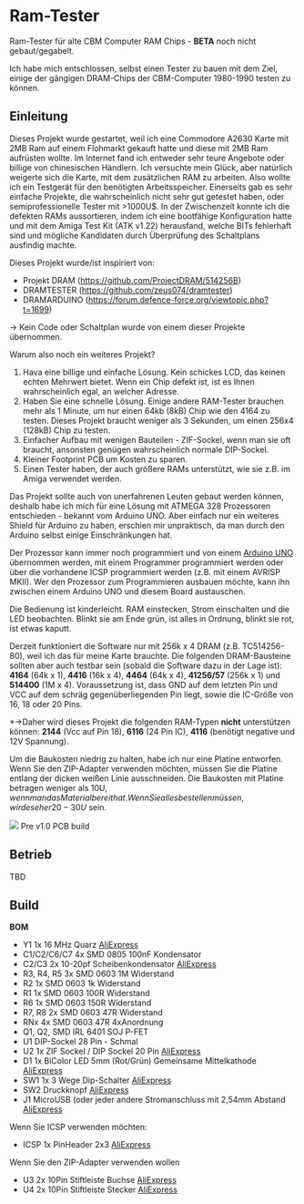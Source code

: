 # Ram-Tester
Ram-Tester für alte CBM Computer RAM Chips - **BETA** noch nicht gebaut/gegabelt.

Ich habe mich entschlossen, selbst einen Tester zu bauen mit dem Ziel, einige der gängigen DRAM-Chips der CBM-Computer 1980-1990 testen zu können.

## Einleitung
Dieses Projekt wurde gestartet, weil ich eine Commodore A2630 Karte mit 2MB Ram auf einem Flohmarkt gekauft hatte und diese mit 2MB Ram aufrüsten wollte. Im Internet fand ich entweder sehr teure Angebote oder billige von chinesischen Händlern. Ich versuchte mein Glück, aber natürlich weigerte sich die Karte, mit dem zusätzlichen RAM zu arbeiten. Also wollte ich ein Testgerät für den benötigten Arbeitsspeicher. Einerseits gab es sehr einfache Projekte, die wahrscheinlich nicht sehr gut getestet haben, oder semiprofessionelle Tester mit >1000U$. In der Zwischenzeit konnte ich die defekten RAMs aussortieren, indem ich eine bootfähige Konfiguration hatte und mit dem Amiga Test Kit (ATK v1.22) herausfand, welche BITs fehlerhaft sind und mögliche Kandidaten durch Überprüfung des Schaltplans ausfindig machte. 

Dieses Projekt wurde/ist inspiriert von:
- Projekt DRAM (https://github.com/ProjectDRAM/514256B)
- DRAMTESTER (https://github.com/zeus074/dramtester) 
- DRAMARDUINO (https://forum.defence-force.org/viewtopic.php?t=1699)

-> Kein Code oder Schaltplan wurde von einem dieser Projekte übernommen.

Warum also noch ein weiteres Projekt? 
1. Hava eine billige und einfache Lösung. Kein schickes LCD, das keinen echten Mehrwert bietet. Wenn ein Chip defekt ist, ist es Ihnen wahrscheinlich egal, an welcher Adresse.
2. Haben Sie eine schnelle Lösung. Einige andere RAM-Tester brauchen mehr als 1 Minute, um nur einen 64kb (8kB) Chip wie den 4164 zu testen. Dieses Projekt braucht weniger als 3 Sekunden, um einen 256x4 (128kB) Chip zu testen.
3. Einfacher Aufbau mit wenigen Bauteilen - ZIF-Sockel, wenn man sie oft braucht, ansonsten genügen wahrscheinlich normale DIP-Sockel.
4. Kleiner Footprint PCB um Kosten zu sparen.
5. Einen Tester haben, der auch größere RAMs unterstützt, wie sie z.B. im Amiga verwendet werden. 

Das Projekt sollte auch von unerfahrenen Leuten gebaut werden können, deshalb habe ich mich für eine Lösung mit ATMEGA 328 Prozessoren entschieden - bekannt vom Arduino UNO. Aber einfach nur ein weiteres Shield für Arduino zu haben, erschien mir unpraktisch, da man durch den Arduino selbst einige Einschränkungen hat.

Der Prozessor kann immer noch programmiert und von einem [Arduino UNO](https://store.arduino.cc/products/arduino-uno-rev3) übernommen werden, mit einem Programmer programmiert werden oder über die vorhandene ICSP programmiert werden (z.B. mit einem AVRISP MKII). Wer den Prozessor zum Programmieren ausbauen möchte, kann ihn zwischen einem Arduino UNO und diesem Board austauschen. 

Die Bedienung ist kinderleicht. RAM einstecken, Strom einschalten und die LED beobachten. Blinkt sie am Ende grün, ist alles in Ordnung, blinkt sie rot, ist etwas kaputt. 

Derzeit funktioniert die Software nur mit 256k x 4 DRAM (z.B. TC514256-80), weil ich das für meine Karte brauchte. Die folgenden DRAM-Bausteine sollten aber auch testbar sein (sobald die Software dazu in der Lage ist): **4164** (64k x 1), **4416** (16k x 4), **4464** (64k x 4), **41256/57** (256k x 1) und **514400** (1M x 4). Voraussetzung ist, dass GND auf dem letzten Pin und VCC auf dem schräg gegenüberliegenden Pin liegt, sowie die IC-Größe von 16, 18 oder 20 Pins. 

*->Daher wird dieses Projekt die folgenden RAM-Typen **nicht** unterstützen können: **2144** (Vcc auf Pin 18), **6116** (24 Pin IC), **4116** (benötigt negative und 12V Spannung).

Um die Baukosten niedrig zu halten, habe ich nur eine Platine entworfen. Wenn Sie den ZIP-Adapter verwenden möchten, müssen Sie die Platine entlang der dicken weißen Linie ausschneiden. Die Baukosten mit Platine betragen weniger als 10U$, wenn man das Material bereit hat. Wenn Sie alles bestellen müssen, wird es eher 20-30U$ sein.

<img src=„https://raw.githubusercontent.com/tops4u/Ram-Tester/refs/heads/main/Schematic/IMG_2988.jpeg“ width=„400px“ align=„center“/>
Pre v1.0 PCB build

## Betrieb
TBD

## Build
**BOM**
- Y1 1x 16 MHz Quarz [AliExpress](https://aliexpress.com/item/1005006119798769.html)
- C1/C2/C6/C7 4x SMD 0805 100nF Kondensator 
- C2/C3 2x 10-20pf Scheibenkondensator [AliExpress](https://aliexpress.com/item/1005003167676803.html)
- R3, R4, R5 3x SMD 0603 1M Widerstand
- R2 1x SMD 0603 1k Widerstand
- R1 1x SMD 0603 100R Widerstand
- R6 1x SMD 0603 150R Widerstand
- R7, R8 2x SMD 0603 47R Widerstand
- RNx 4x SMD 0603 47R 4xAnordnung
- Q1, Q2, SMD IRL 6401 SOJ P-FET
- U1 DIP-Sockel 28 Pin - Schmal
- U2 1x ZIF Sockel / DIP Sockel 20 Pin [AliExpress](https://aliexpress.com/item/1005007205054381.html)
- D1 1x BiColor LED 5mm (Rot/Grün) Gemeinsame Mittelkathode [AliExpress](https://aliexpress.com/item/1005006014283662.html)
- SW1 1x 3 Wege Dip-Schalter [AliExpress](https://aliexpress.com/item/4001205849246.html)
- SW2 Druckknopf [AliExpress](https://aliexpress.com/item/4000555847543.html)
- J1 MicroUSB (oder jeder andere Stromanschluss mit 2,54mm Abstand [AliExpress](https://aliexpress.com/item/1005001515820458.html)
  
Wenn Sie ICSP verwenden möchten:
- ICSP 1x PinHeader 2x3 [AliExpress](https://aliexpress.com/item/4000303366348.html)
  
Wenn Sie den ZIP-Adapter verwenden wollen
- U3 2x 10Pin Stiftleiste Buchse [AliExpress](https://aliexpress.com/item/32717301965.html)
- U4 2x 10Pin Stiftleiste Stecker [AliExpress](https://aliexpress.com/item/1005005390193356.html)
